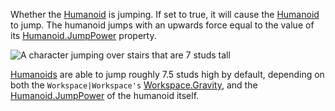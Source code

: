 Whether the [Humanoid](https://developer.roblox.com/en-us/api-reference/class/Humanoid) is jumping. If set to true, it will cause the [Humanoid](https://developer.roblox.com/en-us/api-reference/class/Humanoid) to jump. The humanoid jumps with an upwards force equal to the value of its [Humanoid.JumpPower](https://developer.roblox.com/en-us/api-reference/property/Humanoid/JumpPower) property.

![A character jumping over stairs that are 7 studs tall](https://developer.roblox.com/assets/blt61a464c982798678/Jumping.gif)

[Humanoids](https://developer.roblox.com/en-us/api-reference/class/Humanoid) are able to jump roughly 7.5 studs high by default, depending on both the `Workspace|Workspace's` [Workspace.Gravity](https://developer.roblox.com/en-us/api-reference/property/Workspace/Gravity), and the [Humanoid.JumpPower](https://developer.roblox.com/en-us/api-reference/property/Humanoid/JumpPower) of the humanoid itself.